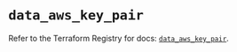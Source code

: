 # `data_aws_key_pair`

Refer to the Terraform Registry for docs: [`data_aws_key_pair`](https://registry.terraform.io/providers/hashicorp/aws/6.2.0/docs/data-sources/key_pair).
